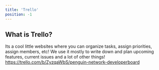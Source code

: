 ```yaml
---
title: 'Trello'
position: -1
---
```

## What is Trello?
Its a cool little websites where you can organize tasks, assign priorities, assign members, etc!
We use it mostly to write down and plan upcoming features, current issues and a lot of other things! 
https://trello.com/b/ZyzqaWbS/penguin-network-developerboard